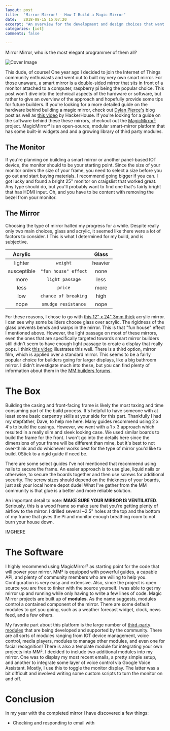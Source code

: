 ```yaml
---
layout: post
title:  "Mirror Mirror! - How I Build a Magic Mirror"
date:   2018-08-15 15:07:20
excerpt: "An overview for the development and design choices that went into the construction of an IOT smart mirror"
categories: [iot]
comments: false

---
```


Mirror Mirror, who is the most elegant programmer of them all?

![Cover Image](../../img/Cover.jpg)

This dude, of course! One year ago I decided to join the Internet of Things community enthusiasts and went out to built my very own smart mirror. For those unaware, a smart mirror is a double-sided mirror that sits in front of a monitor attached to a computer, raspberry pi being the popular choice. This post won't dive into the technical aspects of the hardware or software, but rather to give an overview of the approach and hopefully provide some tips for future builders. If you're looking for a more detailed guide on the hardware behind building a magic mirror, check out [Dylan Pierce's](http://blog.dylanjpierce.com/raspberrypi/magicmirror/tutorial/2015/12/27/build-a-magic-mirror.html) blog post as well as [this video](https://www.youtube.com/watch?v=fkVBAcvbrjU&t=) by HackerHouse. If you're looking for a guide on the software behind these these mirrors, checkout out the [MagicMirror²](https://github.com/MichMich/MagicMirror) project. MagicMirror² is an open-source, modular smart-mirror platform that has some built-in widgets and and a growing library of third party modules.

## The Monitor
If you're planning on building a smart mirror or another panel-based IOT device, the monitor should to be your starting point. Since the size of your monitor orders the size of your frame, you need to select a size before you go out and start buying materials. I recommend going bigger if you can. I got lucky and found a bright 25" monitor on craigslist that worked great. Any type should do, but you'll probably want to find one that's fairly bright that has HDMI input. Oh, and you have to be content with removing the bezel from your monitor.

## The Mirror
Choosing the type of mirror halted my progress for a while. Despite really only two main choices, glass and acrylic, it seemed like there were a lot of factors to consider. I This is what I determined for my build, and is subjective.

| Acrylic       |                       | Glass     |
|:-------------:|:---------------------:|:---------:|         
| lighter       | `weight`              | heavier   |
| susceptible   | `"fun house" effect`  | none      |
| more          | `light passage`       | less      |
| less          | `price`               | more      |
| low           | `chance of breaking`  | high      |
| nope          | `smudge resistance`   | nope      |

For these reasons, I chose to go with [this 12" x 24"  3mm thick](https://www.amazon.com/12-Acrylic-See-Through-Mirror-1mm/dp/B01G4MQ966/ref=sr_1_1?s=home-garden&ie=UTF8&qid=1520304107&sr=1-1&keywords=see%2Bthrough%2Bglass&th=1) acrylic mirror. I can see why some builders choose glass over acrylic. The rigidness of the glass prevents bends and warps in the mirror. This is that "fun house" effect I mentioned above. However, the light passage on most of these mirrors, even the ones that are specifically targeted towards smart mirror builders still didn't seem to have enough light passage to create a display that really pops. I think [this video](https://www.youtube.com/watch?v=nWSolSxpRT4) illustrates this well. There is a third option, mirror film, which is applied over a standard mirror. This seems to be a fairly popular choice for builders going for larger displays, like a big bathroom mirror. I didn't investigate much into these, but you can find plenty of information about them in the [MM builders forums](https://magicmirror.builders/).

# The Box
Building the casing and front-facing frame is likely the most taxing and time consuming part of the build process. It's helpful to have someone with at least some basic carpentry skills at your side for this part. Thankfully I had my stepfather, Dave, to help me here. Many guides recommend using 2 x 4's to build the casings. However, we went with a 1 x 3 approach which resulted in a really slim and sleek looking case. We used similar boards to build the frame for the front. I won't go into the details here since the dimensions of your frame will be different than mine, but it's best to not over-think and do whichever works best for the type of mirror you'd like to build. 0Stick to a rigid guide if need be.

There are some select guides I've not mentioned that recommend using nails to secure the frame. An easier approach is to use glue, liquid nails or otherwise, to secure the boards together and then use screws for additional security. The screw sizes should depend on the thickness of your boards, just ask your local home depot dude! What I've gather from the MM community is that glue is a better and more reliable solution.

An important detail to note: **MAKE SURE YOUR MIRROR IS VENTILATED**. Seriously, this is a wood frame so make sure that you're getting plenty of airflow to the mirror. I drilled several ~2.5" holes at the top and the bottom of my frame that gives the Pi and monitor enough breathing room to not burn your house down.

IMGHERE

# The Software
I highly recommend using MagicMirror² as starting point for the code that will power your mirror. MM² is equipped with powerful guides, a capable API, and plenty of community members who are willing to help you. Configuration is very easy and extensive. Also, since the project is open source you are free to tinker with the source yourself. I was able to get my mirror up and running while only having to write a few lines of code. Magic Mirror projects are built up of **modules**. As the name suggests, modules control a contained component of the mirror. There are some default modules to get you going, such as a weather forecast widget, clock, news feed, and a few others.

My favorite part about this platform is the large number of [third-party modules](https://github.com/MichMich/MagicMirror/wiki/3rd-party-modules) that are being developed and supported by the community. There are all sorts of modules ranging from IOT device management, voice control, media players, modules to manage other modules, and even one for facial recognition! There is also a template module for integrating your own projects into MM². I decided to include two additional modules into my mirror. One was to display my most recent emails, a pretty simple setup, and another to integrate some layer of voice control via Google Voice Assistant. Mostly, I use this to toggle the monitor display. The latter was a bit difficult and involved writing some custom scripts to turn the monitor on and off.

# Conclusion
In my year with the completed mirror I have discovered a few things:
- Checking and responding to email with
